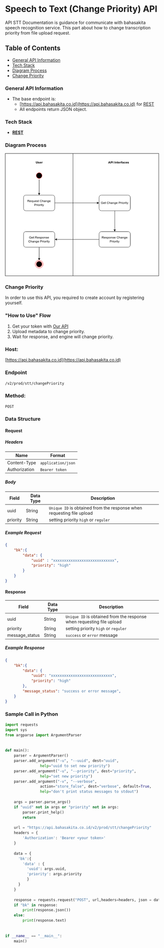 # **Speech to Text (Change Priority) API**
API STT Documentation is guidance for communicate with bahasakita speech recognition service. This part about how to change transcription priority from file upload request.

## **Table of Contents**
  - [General API Information](#general-api-information)
  - [Tech Stack](#tech-stack)
  - [Diagram Process](#diagram-process)
  - [Change Priority](#change-priority) 

### **General API Information**
  - The base endpoint is: 
    - [https://api.bahasakita.co.id](https://api.bahasakita.co.id) for [REST](https://restfulapi.net/)
     - All endpoints return JSON object.

### **Tech Stack**
  - **[REST](https://restfulapi.net/)**

### **Diagram Process**
  ![Diagram Process](/asset/stt-change-priority.png "Diagram Process")
 
 
### **Change Priority**
  In order to use this API, you required to create account by registering yourself.

### **"How to Use" Flow**
  1. Get your token with [Our API](./Auth-API.md) 
  2. Upload metadata to change priority. 
  3. Wait for response, and engine will change priority.
   
### **Host:**
  [https://api.bahasakita.co.id](https://api.bahasakita.co.id)

### **Endpoint**
  `/v2/prod/stt/changePriority`

### **Method:**
  `POST`

### **Data Structure**
#### **Request**
##### **Headers**
  | Name | Format |
  | ------ | ------ |
  | Content-Type | `application/json` |
  | Authorization | `Bearer token` |

##### **Body**
  | Field | Data Type | Description |
  | ------ | ------ | ------ |
  | uuid | String | `Unique ID` is obtained from the response when requesting file upload |
  | priority | String | setting priority `high` or `reguler` |

##### **Example Request**
```json
{
    "bk":{
        "data": {
            "uuid" : "xxxxxxxxxxxxxxxxxxxxxxxxxxxx",
            "priority": "high"
        }
    }
}
```
#### **Response**
  | Field | Data Type | Description |
  | ------ | ------ | ------ |
  | uuid | String | `Unique ID` is obtained from the response when requesting file upload |
  | priority | String | setting priority `high` or `reguler` |
  | message_status | String | `success` or `error` message|

##### **Example Response**
```json
{
    "bk":{
        "data": {
            "uuid": "xxxxxxxxxxxxxxxxxxxxxxxxxxxx",
            "priority": "high"
        },
        "message_status": "success or error message",
    }
}

```

### **Sample Call in Python**
```python
import requests
import sys
from argparse import ArgumentParser


def main():
    parser = ArgumentParser()
    parser.add_argument("-u", "--uuid", dest="uuid",
                help="uuid to set new priority")
    parser.add_argument("-u", "--priority", dest="priority",
                help="set new priority")
    parser.add_argument("-v", "--verbose",
                action="store_false", dest="verbose", default=True,
                help="don't print status messages to stdout")

    args = parser.parse_args()
    if "uuid" not in args or "priority" not in args:
        parser.print_help()
        return

    url = "https://api.bahasakita.co.id/v2/prod/stt/changePriority"
    headers = {
        'Authorization': 'Bearer <your token>'
    }

    data = {
      'bk':{
        'data' : {
          'uuid': args.uuid,
          'priority': args.priority
          }
      } 
    }

    response = requests.request("POST", url,headers=headers, json = data)
    if "bk" in response:
        print(response.json())
    else:
        print(response.text)


if __name__ == "__main__":
    main()

```